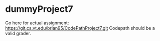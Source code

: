 # dummyProject7
Go here for actual assignment: https://git.cs.vt.edu/brian95/CodePathProject7.git 
Codepath should be a valid grader.
